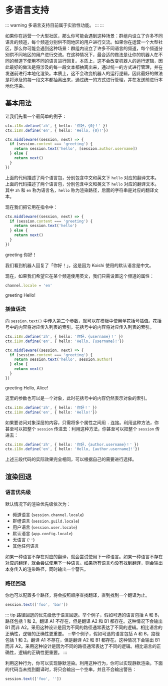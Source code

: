 # 多语言支持

::: warning
多语言支持目前属于实验性功能。
:::
:::

如果你在运营一个大型社区，那么你可能会遇到这种场景：群组内设立了许多不同语言的频道，每个频道分别供不同地区的用户进行交流。如果你在运营一个大型社区，那么你可能会遇到这种场景：群组内设立了许多不同语言的频道，每个频道分别供不同地区的用户进行交流。在这种情况下，最合适的做法是让你的机器人在不同的频道下使用不同的语言进行回复。本质上，这不会改变机器人的运行逻辑，因此最好的做法是将涉及的每一段文本都抽离出来，通过统一的方式进行管理，并在发送前进行本地化渲染。本质上，这不会改变机器人的运行逻辑，因此最好的做法是将涉及的每一段文本都抽离出来，通过统一的方式进行管理，并在发送前进行本地化渲染。

## 基本用法

让我们先看一个最简单的例子：

```ts
ctx.i18n.define('zh', { hello: '你好，{0}！' })
ctx.i18n.define('en', { hello: 'Hello, {0}!'})

ctx.middleware((session, next) => {
  if (session.content === 'greeting') {
    return session.text('hello', [session.author.username])
  } else {
    return next()
  }
})
```

上面的代码描述了两个语言包，分别包含中文和英文下 `hello` 对应的翻译文本。上面的代码描述了两个语言包，分别包含中文和英文下 `hello` 对应的翻译文本。其中 `zh` 和 `en` 称为语言名，`hello` 称为渲染路径，后面的字符串是对应的翻译文本。

现在我们把它用在指令中：

```ts
ctx.middleware((session, next) => {
  if (session.content === 'greeting') {
    return session.text('hello')
  } else {
    return next()
  }
})
```

<chat-panel>
<chat-message nickname="Alice">greeting</chat-message>
<chat-message nickname="Koishi">你好！</chat-message>
</chat-panel>

我们看到机器人回复了「你好！」，这是因为 Koishi 使用的默认语言是中文。

现在，如果我们希望它在某个频道使用英文，我们只需设置这个频道的属性：

```ts
channel.locale = 'en'
```

<chat-panel>
<chat-message nickname="Alice">greeting</chat-message>
<chat-message nickname="Koishi">Hello!</chat-message>
</chat-panel>

### 插值语法

向 `session.text()` 中传入第二个参数，就可以在模板中使用单花括号插值。花括号中的内容将对应传入列表的索引。花括号中的内容将对应传入列表的索引。

```ts
ctx.i18n.define('zh', { hello: '你好，{username}！' })
ctx.i18n.define('en', { hello: 'Hello, {username}!'})

ctx.middleware((session, next) => {
  if (session.content === 'greeting') {
    return session.text('hello', session.author)
  } else {
    return next()
  }
})
```

<chat-panel>
<chat-message nickname="Alice">greeting</chat-message>
<chat-message nickname="Koishi">Hello, Alice!</chat-message>
</chat-panel>

这里的参数也可以是一个对象，此时花括号中的内容仍然表示对象的索引。

```ts
ctx.i18n.define('zh', { hello: '你好！' })
ctx.i18n.define('en', { hello: 'Hello!'})
```

如果要访问对象深层的内容，只需将多个属性之间用 `.` 连接。利用这种方法，你甚至可以把整个 `session` 传进去：利用这种方法，你甚至可以把整个 `session` 传进去：

```ts
ctx.i18n.define('zh', { hello: '你好，{author.username}！' })
ctx.i18n.define('en', { hello: 'Hello, {author.username}!'})
```

上述三段代码的实际效果完全相同，可以根据自己的需要进行选择。

## 渲染回退

### 语言优先级

默认情况下的渲染优先级依次为：

- 频道语言 (`session.channel.locale`)
- 群组语言 (`session.guild.locale`)
- 用户语言 (`session.user.locale`)
- 默认语言 (`app.config.locale`)
- 无语言 (`''`)
- 其他任何语言

如果一种语言不存在对应的翻译，就会尝试使用下一种语言。如果一种语言不存在对应的翻译，就会尝试使用下一种语言。如果所有语言均没有找到翻译，则会输出本身传入的渲染路径，同时输出一个警告。

### 路径回退

你也可以配置多个路径，将会按照顺序查找翻译，直到找到一个翻译为止。

```ts
session.text(['foo', 'bar'])
```

::: tip
路径回退的优先级低于语言回退。举个例子，假如可选的语言包括 A 和 B，路径包括 1 和 2。翻译 A1 不存在，但是翻译 A2 和 B1 都存在。这种情况下会输出 B1 而非 A2。采用这种设计是因为不同的路径通常表达了不同的逻辑。相比语言的正确性，逻辑的正确性更重要。 :::举个例子，假如可选的语言包括 A 和 B，路径包括 1 和 2。翻译 A1 不存在，但是翻译 A2 和 B1 都存在。这种情况下会输出 B1 而非 A2。采用这种设计是因为不同的路径通常表达了不同的逻辑。相比语言的正确性，逻辑的正确性更重要。
:::

利用这种行为，你可以实现静默渲染。利用这种行为，你可以实现静默渲染。下面的代码当未找到翻译时，将只会输出一个空串，并且不会输出警告：

```ts
session.text(['foo', ''])
```
